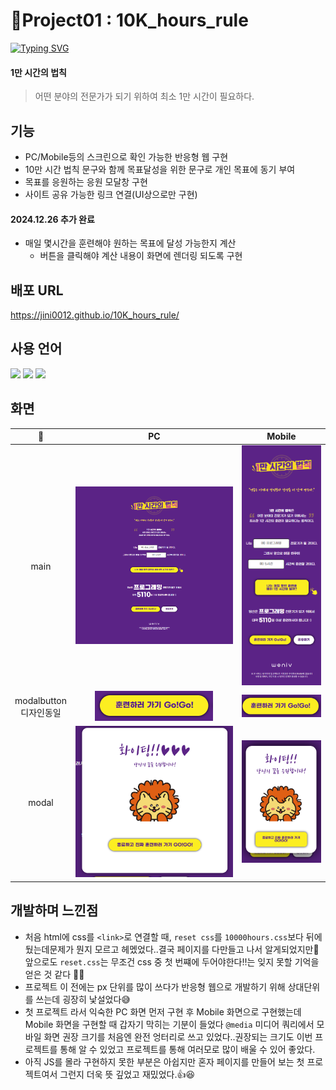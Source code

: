 # 📝Project01 : 10K_hours_rule

[![Typing SVG](https://readme-typing-svg.demolab.com?font=Fira+Code&pause=1000&color=5685F7&width=435&lines=Project01+%3A+1%EB%A7%8C+%EC%8B%9C%EA%B0%84%EC%9D%98+%EB%B2%95%EC%B9%99)](https://git.io/typing-svg)

#### 1만 시간의 법칙

> 어떤 분야의 전문가가 되기 위하여 최소 1만 시간이 필요하다.

## 기능

- PC/Mobile등의 스크린으로 확인 가능한 반응형 웹 구현
- 10만 시간 법칙 문구와 함께 목표달성을 위한 문구로 개인 목표에 동기 부여
- 목표를 응원하는 응원 모달창 구현
- 사이트 공유 가능한 링크 연결(UI상으로만 구현)

#### 2024.12.26 추가 완료

- 매일 몇시간을 훈련해야 원하는 목표에 달성 가능한지 계산
  - 버튼을 클릭해야 계산 내용이 화면에 렌더링 되도록 구현

## 배포 URL

https://jini0012.github.io/10K_hours_rule/

## 사용 언어

<img src="https://img.shields.io/badge/html5-E34F26?style=for-the-badge&logo=html5&logoColor=white"> <img src="https://img.shields.io/badge/css-1572B6?style=for-the-badge&logo=css3&logoColor=white"> <img src="https://img.shields.io/badge/javascript-F7DF1E?style=for-the-badge&logo=javascript&logoColor=black">

## 화면

|            📝             |                    PC                     |                    Mobile                     |
| :-----------------------: | :---------------------------------------: | :-------------------------------------------: |
|           main            |      <img src="./img/Readme/PC.png">      |      <img src="./img/Readme/mobile.png">      |
| modalbutton<br>디자인동일 | <img src="./img/Readme/PC-modal-btn.png"> | <img src="./img/Readme/mobile-modal-btn.png"> |
|           modal           |   <img src="./img/Readme/PC-modal.png">   |   <img src="./img/Readme/mobile-modal.png">   |

## 개발하며 느낀점

- 처음 html에 css를 `<link>`로 연결할 때, `reset css`를 `10000hours.css`보다 뒤에 뒀는데문제가 뭔지 모르고 헤멨었다..결국 페이지를 다만들고 나서 알게되었지만🥲 앞으로도 `reset.css`는 무조건 css 중 첫 번쨰에 두어야한다‼️는 잊지 못할 기억을 얻은 것 같다 🥹📝
- 프로젝트 이 전에는 px 단위를 많이 쓰다가 반응형 웹으로 개발하기 위해 상대단위를 쓰는데 굉장히 낯설었다😅
- 첫 프로젝트 라서 익숙한 PC 화면 먼저 구현 후 Mobile 화면으로 구현했는데 Mobile 화면을 구현할 때 갑자기 막히는 기분이 들었다
  `@media` 미디어 쿼리에서 모바일 화면 권장 크기를 처음엔 완전 엉터리로 쓰고 있었다..권장되는 크기도 이번 프로젝트를 통해 알 수 있었고 프로젝트를 통해 여러모로 많이 배울 수 있어 좋았다.
- 아직 JS를 몰라 구현하지 못한 부분은 아쉽지만 혼자 페이지를 만들어 보는 첫 프로젝트여서 그런지 더욱 뜻 깊었고 재밌었다.👍😆
